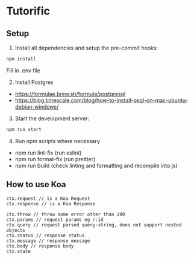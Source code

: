 # Tutorific

## Setup
1. Install all dependencies and setup the pre-commit hooks:

```bash
npm install
```

Fill in .env file


2. Install Postgres
- https://formulae.brew.sh/formula/postgresql
- https://blog.timescale.com/blog/how-to-install-psql-on-mac-ubuntu-debian-windows/


3. Start the development server:

```bash
npm run start
```

4. Run npm scripts where necessary
- npm run lint-fix (run eslint)
- npm run format-fix (run prettier)
- npm run build (check linting and formatting and recompile into js)


## How to use Koa
```
ctx.request // is a Koa Request
ctx.response // is a Koa Response

ctx.throw // throw some error other than 200
ctx.params // request params eg /:id
ctx.query // request parsed query-string, does not support nested objects
ctx.status // response status
ctx.message // response message
ctx.body // response body
ctx.state

```